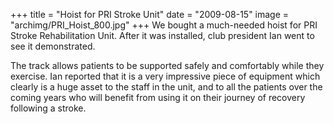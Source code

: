 +++
title = "Hoist for PRI Stroke Unit"
date = "2009-08-15"
image = "archimg/PRI_Hoist_800.jpg"
+++
We bought a much-needed hoist for PRI Stroke Rehabilitation Unit. After it was installed, club president Ian went to see it demonstrated.

The track allows patients to be supported safely and comfortably while they exercise. Ian reported that it is a very impressive piece of equipment which clearly is a huge asset to the staff in the unit, and to all the patients over the coming years who will benefit from using it on their journey of recovery following a stroke.